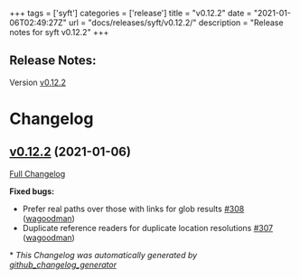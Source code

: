 +++
tags = ['syft']
categories = ['release']
title = "v0.12.2"
date = "2021-01-06T02:49:27Z"
url = "docs/releases/syft/v0.12.2/"
description = "Release notes for syft v0.12.2"
+++

## Release Notes:
Version [v0.12.2](https://github.com/anchore/syft/releases/tag/v0.12.2)

# Changelog

## [v0.12.2](https://github.com/anchore/syft/tree/v0.12.2) (2021-01-06)

[Full Changelog](https://github.com/anchore/syft/compare/v0.12.1...v0.12.2)

**Fixed bugs:**

- Prefer real paths over those with links for glob results [\#308](https://github.com/anchore/syft/pull/308) ([wagoodman](https://github.com/wagoodman))
- Duplicate reference readers for duplicate location resolutions [\#307](https://github.com/anchore/syft/pull/307) ([wagoodman](https://github.com/wagoodman))



\* *This Changelog was automatically generated by [github_changelog_generator](https://github.com/github-changelog-generator/github-changelog-generator)*
